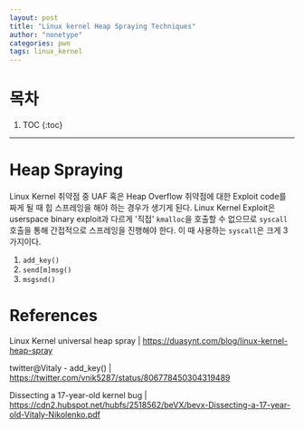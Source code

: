 ```yaml
---
layout: post
title: "Linux kernel Heap Spraying Techniques"
author: "nonetype"
categories: pwn
tags: linux_kernel
---
```


# 목차

1. TOC
{:toc}

---

# Heap Spraying

Linux Kernel 취약점 중 UAF 혹은 Heap Overflow 취약점에 대한 Exploit code를 짜게 될 때 힙 스프레잉을 해야 하는 경우가 생기게 된다.
Linux Kernel Exploit은 userspace binary exploit과 다르게 '직접' `kmalloc`을 호출할 수 없으므로 `syscall` 호출을 통해 간접적으로 스프레잉을 진행해야 한다.
이 때 사용하는 `syscall`은 크게 3가지이다.

1. `add_key()`
2. `send[m]msg()`
3. `msgsnd()`


# References
Linux Kernel universal heap spray | <https://duasynt.com/blog/linux-kernel-heap-spray>

twitter@Vitaly - add_key() | <https://twitter.com/vnik5287/status/806778450304319489>

Dissecting a 17-year-old kernel bug | <https://cdn2.hubspot.net/hubfs/2518562/beVX/bevx-Dissecting-a-17-year-old-Vitaly-Nikolenko.pdf>
